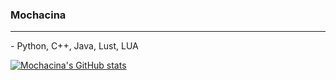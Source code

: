 ### Mochacina 

<hr>
- Python, C++, Java, Lust, LUA

[![Mochacina's GitHub stats](https://github-readme-stats.vercel.app/api?username=Mochacina)](https://github.com/Mochacina/github-readme-stats)

<!--
**Mochacina/Mochacina** is a ✨ _special_ ✨ repository because its `README.md` (this file) appears on your GitHub profile.

Here are some ideas to get you started:

- 🔭 I’m currently working on ...
- 🌱 I’m currently learning ...
- 👯 I’m looking to collaborate on ...
- 🤔 I’m looking for help with ...
- 💬 Ask me about ...
- 📫 How to reach me: ...
- 😄 Pronouns: ...
- ⚡ Fun fact: ...
-->
